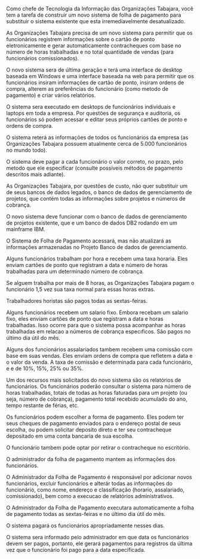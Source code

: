 Como chefe de Tecnologia da Informação das Organizações Tabajara, você tem a tarefa de construir um novo sistema de folha de pagamento para substituir o sistema existente que esta irremediavelmente desatualizado. 

As Organizações Tabajara precisa de um novo sistema para permitir que os funcionários registrem informações sobre o cartão de ponto eletronicamente e gerar automaticamente contracheques com base no número de horas trabalhadas e no total quantidade de vendas (para funcionários comissionados).

O novo sistema sera de última geração e terá uma interface de desktop baseada em Windows e uma interface baseada na web para permitir que os funcionários insiram informações de cartão de ponto, insiram ordens de compra, alterem as preferências do funcionário (como metodo de pagamento) e criar vários relatórios. 

O sistema sera executado em desktops de funcionários individuais e laptops em toda a empresa. Por questões de segurança e auditoria, os funcionários só podem acessar e editar seus próprios cartões de ponto e ordens de compra.

O sistema reterá as informações de todos os funcionários da empresa (as Organizações Tabajara possuem atualmente cerca de 5.000 funcionários no mundo todo). 

O sistema deve pagar a cada funcionário o valor
correto, no prazo, pelo metodo que ele especificar (consulte possíveis métodos de pagamento descritos mais adiante). 

As Organizações Tabajara, por questões de custo, não quer substituir um de seus bancos de dados legados, o banco de dados de gerenciamento de projetos, que contém todas as informações sobre projetos e números de cobrança.

O novo sistema deve funcionar com o banco de dados de gerenciamento
de projetos existente, que e um banco de dados DB2 rodando em um mainframe IBM. 

O Sistema de Folha de Pagamento acessará, mas não atualizará as informações armazenadas no Projeto Banco de dados de gerenciamento.

Alguns funcionários trabalham por hora e recebem uma taxa horaria. Eles enviam cartões de ponto que registram a data e número de horas trabalhadas para um determinado número de cobrança. 

Se alguem trabalha por mais de 8 horas, as Organizações Tabajara pagam o funcionário 1,5 vez sua taxa normal para essas horas extras. 

Trabalhadores horistas são pagos todas as sextas-feiras.

Alguns funcionários recebem um salario fixo. Embora recebam um salario fixo, eles enviam cartões de ponto que registram a data e horas trabalhadas. Isso ocorre para que o sistema possa acompanhar as horas trabalhadas em relacao a números de cobrança especıficos. São pagos no último dia útil do mês.

Alguns dos funcionários assalariados tambem recebem uma comissão com base em suas vendas. Eles enviam ordens de compra que refletem a data e o valor da venda. A taxa de comissão e determinada para cada funcionário, e e de 10%, 15%, 25% ou 35%.

Um dos recursos mais solicitados do novo sistema são os relatórios de funcionários. Os funcionários poderão consultar o sistema para número de horas trabalhadas, totais de todas as horas faturadas para um projeto (ou seja, número de cobrança), pagamento total recebido acumulado do ano, tempo restante de férias, etc.

Os funcionários podem escolher a forma de pagamento. Eles podem ter seus cheques de pagamento enviados para o endereço postal de seus escolha, ou podem solicitar deposito direto e ter seu contracheque depositado em uma conta bancaria de sua escolha. 

O funcionário tambem pode optar por retirar o contracheque no escritório.

O administrador da folha de pagamento mantem as informações dos funcionários. 

O Administrador da Folha de Pagamento é responsável por adicionar novos funcionários, excluir funcionários e alterár todas as informações do funcionário, como nome, endereço e classificação (horario, assalariado, comissionado), bem como a execucao de relatórios administrativos.


O Administrador da Folha de Pagamento executara automaticamente a folha de pagamento todas as sextas-feiras e no último dia útil do mês.

O sistema pagará os funcionários apropriadamente nesses dias.

O sistema sera informado pelo administrador em que data os funcionários devem ser pagos, portanto, ele gerará pagamentos para registros da última vez que o funcionário foi pago para a data especificada.